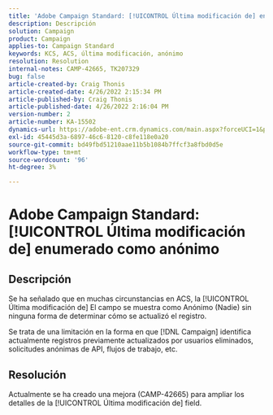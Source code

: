 ```yaml
---
title: 'Adobe Campaign Standard: [!UICONTROL Última modificación de] enumerado como Anónimo'
description: Descripción
solution: Campaign
product: Campaign
applies-to: Campaign Standard
keywords: KCS, ACS, última modificación, anónimo
resolution: Resolution
internal-notes: CAMP-42665, TK207329
bug: false
article-created-by: Craig Thonis
article-created-date: 4/26/2022 2:15:34 PM
article-published-by: Craig Thonis
article-published-date: 4/26/2022 2:16:04 PM
version-number: 2
article-number: KA-15502
dynamics-url: https://adobe-ent.crm.dynamics.com/main.aspx?forceUCI=1&pagetype=entityrecord&etn=knowledgearticle&id=9aacac50-6bc5-ec11-a7b6-0022480a138b
exl-id: 45445d3a-6897-46c6-8120-c8fe118e0a20
source-git-commit: bd49fbd51210aae11b5b1084b7ffcf3a8fbd0d5e
workflow-type: tm+mt
source-wordcount: '96'
ht-degree: 3%

---
```


# Adobe Campaign Standard: [!UICONTROL Última modificación de] enumerado como anónimo

## Descripción


Se ha señalado que en muchas circunstancias en ACS, la [!UICONTROL Última modificación de] El campo se muestra como Anónimo (Nadie) sin ninguna forma de determinar cómo se actualizó el registro.

Se trata de una limitación en la forma en que [!DNL Campaign] identifica actualmente registros previamente actualizados por usuarios eliminados, solicitudes anónimas de API, flujos de trabajo, etc.


## Resolución


Actualmente se ha creado una mejora (CAMP-42665) para ampliar los detalles de la [!UICONTROL Última modificación de] field.
